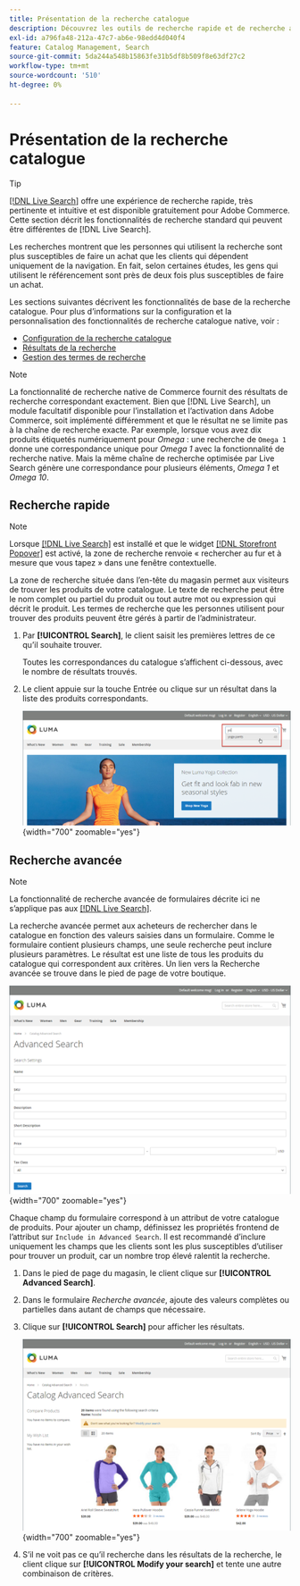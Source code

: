 ```yaml
---
title: Présentation de la recherche catalogue
description: Découvrez les outils de recherche rapide et de recherche avancée que les clients peuvent utiliser pour localiser les produits sur le storefront.
exl-id: a796fa48-212a-47c7-ab6e-98edd4d040f4
feature: Catalog Management, Search
source-git-commit: 5da244a548b15863fe31b5df8b509f8e63df27c2
workflow-type: tm+mt
source-wordcount: '510'
ht-degree: 0%

---
```


# Présentation de la recherche catalogue

>[!TIP]
>
>[[!DNL Live Search]](https://experienceleague.adobe.com/docs/commerce/live-search/overview.html?lang=fr) offre une expérience de recherche rapide, très pertinente et intuitive et est disponible gratuitement pour Adobe Commerce. Cette section décrit les fonctionnalités de recherche standard qui peuvent être différentes de [!DNL Live Search].

Les recherches montrent que les personnes qui utilisent la recherche sont plus susceptibles de faire un achat que les clients qui dépendent uniquement de la navigation. En fait, selon certaines études, les gens qui utilisent le référencement sont près de deux fois plus susceptibles de faire un achat.

Les sections suivantes décrivent les fonctionnalités de base de la recherche catalogue. Pour plus d’informations sur la configuration et la personnalisation des fonctionnalités de recherche catalogue native, voir :

- [Configuration de la recherche catalogue](search-configuration.md)
- [Résultats de la recherche](search-results.md)
- [Gestion des termes de recherche](search-terms.md)

>[!NOTE]
>
>La fonctionnalité de recherche native de Commerce fournit des résultats de recherche correspondant exactement. Bien que [!DNL Live Search], un module facultatif disponible pour l’installation et l’activation dans Adobe Commerce, soit implémenté différemment et que le résultat ne se limite pas à la chaîne de recherche exacte. Par exemple, lorsque vous avez dix produits étiquetés numériquement pour _Omega_ : une recherche de `Omega 1` donne une correspondance unique pour _Omega 1_ avec la fonctionnalité de recherche native. Mais la même chaîne de recherche optimisée par Live Search génère une correspondance pour plusieurs éléments, _Omega 1_ et _Omega 10_.

## Recherche rapide

>[!NOTE]
>
>Lorsque [[!DNL Live Search]](https://experienceleague.adobe.com/fr/docs/commerce/live-search/overview) est installé et que le widget [[!DNL Storefront Popover]](https://experienceleague.adobe.com/fr/docs/commerce/live-search/live-search-storefront/storefront-popover) est activé, la zone de recherche renvoie « rechercher au fur et à mesure que vous tapez » dans une fenêtre contextuelle.

La zone de recherche située dans l’en-tête du magasin permet aux visiteurs de trouver les produits de votre catalogue. Le texte de recherche peut être le nom complet ou partiel du produit ou tout autre mot ou expression qui décrit le produit. Les termes de recherche que les personnes utilisent pour trouver des produits peuvent être gérés à partir de l’administrateur.

1. Par **[!UICONTROL Search]**, le client saisit les premières lettres de ce qu’il souhaite trouver.

   Toutes les correspondances du catalogue s’affichent ci-dessous, avec le nombre de résultats trouvés.

1. Le client appuie sur la touche Entrée ou clique sur un résultat dans la liste des produits correspondants.

   ![Rechercher](./assets/storefront-search-box.png){width="700" zoomable="yes"}

## Recherche avancée

>[!NOTE]
>
>La fonctionnalité de recherche avancée de formulaires décrite ici ne s’applique pas aux [[!DNL Live Search]](https://experienceleague.adobe.com/docs/commerce/live-search/overview.html?lang=fr).

La recherche avancée permet aux acheteurs de rechercher dans le catalogue en fonction des valeurs saisies dans un formulaire. Comme le formulaire contient plusieurs champs, une seule recherche peut inclure plusieurs paramètres. Le résultat est une liste de tous les produits du catalogue qui correspondent aux critères. Un lien vers la Recherche avancée se trouve dans le pied de page de votre boutique.

![Recherche avancée](./assets/storefront-search-advanced.png){width="700" zoomable="yes"}

Chaque champ du formulaire correspond à un attribut de votre catalogue de produits. Pour ajouter un champ, définissez les propriétés frontend de l’attribut sur `Include in Advanced Search`. Il est recommandé d’inclure uniquement les champs que les clients sont les plus susceptibles d’utiliser pour trouver un produit, car un nombre trop élevé ralentit la recherche.

1. Dans le pied de page du magasin, le client clique sur **[!UICONTROL Advanced Search]**.

1. Dans le formulaire _Recherche avancée_, ajoute des valeurs complètes ou partielles dans autant de champs que nécessaire.

1. Clique sur **[!UICONTROL Search]** pour afficher les résultats.

   ![Résultats de la recherche](./assets/storefront-search-advanced-results-modify.png){width="700" zoomable="yes"}

1. S’il ne voit pas ce qu’il recherche dans les résultats de la recherche, le client clique sur **[!UICONTROL Modify your search]** et tente une autre combinaison de critères.
